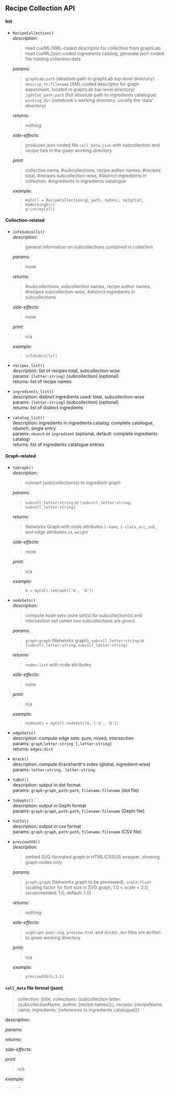 ## Recipe Collection API

#### Init

- `RecipeCollection()`  
  *description:*  
    >read cueML/XML-coded descriptor for collection from graphLab, read cueML/json-coded ingredients catalog, generate json-coded file holding collection data  
    
  *params:*  
    >`graphLab:path` (absolute path to graphLab top-level directory)  
    >`descrip_fn:filename` (XML-coded descriptor for graph experiment, located in graphLab top-level directory)  
    >`igdtCat_path:path` (full absolute path to ingredients catalogue)   
    >`working_dir` (notebook's working directory; usually the 'data' directory)  
    
  *returns:*  
    >nothing
    
  *side-effects:*  
    >produces json-coded file `coll_data.json` with subcollection and recipe lists in the given working directory  
    
  *print:*  
    >collection name, #subcollections, recipe author names, #recipes total, #recipes subcollection-wise, #distinct ingredients in collection, #ingredients in ingredients catalogue  
    
  *example:*
    >`myColl = RecipeCollection(gL_path, myDesc, myIgtCat, myWorkingDir)`  
    >`print(myColl)`
  

#### Collection-related

- `infoSubcolls()`  
  *description:*
  >general information on subcollections contained in collection  
  
  *params:*  
  >none  
  
  *returns:*  
  >#subcollections, subcollection names, recipe author names, #recipes subcollection-wise, #distinct ingredients in subcollections  
  
  *side-effects:*  
  >none  
  
  *print:*  
  >n/a  
  
  *example:*  
  >`infoSubcolls()`
  
- `recipes_list()`  
   description: list of recipes total, subcollection-wise  
   params: `[letter:string]` (subcollection) (optional)  
   returns: list of recipe names

- `ingredients_list()`  
   description: distinct ingredients used: total, subcollection-wise  
   params: `[letter:string]` (subcollection) (optional)  
   returns: list of distinct ingredients
   
- `catalog_list()`  
   description: ingredients in ingredients catalog: complete catalogue, nbunch, single entry  
   params: `nbunch` or `ingredient` (optional, default: complete ingredients catalog)  
   returns: list of ingredients catalogue entries


#### Graph-related

- `toGraph()`  
   *description:*  
   >convert (sub)collection(s) to ingredient graph    
   
   *params:*  
   > `subcoll_letter:string` or `[subcoll_letter:string, subcoll_letter:string]`    
   
   *returns:*  
   >Networkx Graph with node attributes `i-name`, `i-class`, `occ`, `sub`, and edge attributes `id`, `weight`  
   
   *side-effects:*  
   >none  
   
   *print:*  
   >n/a  
   
   *example:*  
  >`G = myColl.toGraph(['A', 'B'])`
   
- `nodeSets()`     
   *description:*  
   >compute node sets: pure set(s) for subcollection(s) and intersection set (when two subcollections are given) 
   
   *params:*  
   >`graph:graph` (Networkx graph), `subcoll_letter:string` or `[subcoll_letter:string,subcoll_letter:string]`  
   
   *returns:*  
   >`nodes:list` with node attributes    
   
   *side-effects:*  
   >none  
  
   *print:*  
   >n/a  
  
   *example:*  
   >`nodesets = myColl.nodeSets(G, ['A', 'B'])`   
   
- `edgeSets()`  
   description: compute edge sets: pure, mixed, intersection  
   params: `graph`,`letter:string [,letter:string]`  
   returns: `edges:dict`  
   
- `Krack()`  
   description: compute Krackhardt's index (global, ingredient-wise)  
   params: `letter:string, letter:string`   
   
- `toDot()`  
   description: output in dot format  
   params: `graph:graph`, `path:path`, `filename:filename` (dot file)  
   
- `toGephi()`  
   description: output in Gephi format  
   params: `graph:graph`, `path:path`, `filename:filename` (Gephi file) 
   
- `toCSV()`  
   description: output in csv format  
   params: `graph:graph`, `path:path`, `filename:filename` (CSV file)    
   
- `previewSVG()`     
   *description:*  
   >embed SVG-formated graph in HTML/CSS/JS wrapper, showing graph nodes only  
   
   *params:*  
   >`graph:graph` (Networkx graph to be previewed), `scale:float` (scaling factor for font size in SVG graph, 1.0 < scale < 2.0, recommended: 1.0, default: 1.0)  
   
   *returns:*  
   >nothing  
   
   *side-effects:*  
   >`svgGraph-poor.svg`, `preview.html` and `dotdot.dot` files are written to given working directory  
   
   *print:*  
   >n/a  
   
   *example:*  
   >`previewSVG(G,1.1)`

#### `coll_data` file format (json)

>collection: {title, collections: {subcollection letter: {subcollectionName, author, [recipe names]}}, recipes: {recipeName: name, ingredients: [references to ingredients catalogue]}}  

  
   *description:*  
   >  
   
   *params:*  
   >  
  
   *returns:*  
   >  
   
   *side-effects:*  
   >  
  
   *print:*  
   >n/a  
  
   *example:*  
   >``